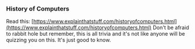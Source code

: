 ###  

### History of Computers

Read this:
[https://www.explainthatstuff.com/historyofcomputers.html](https://www.explainthatstuff.com/historyofcomputers.html)
Don't be afraid to rabbit hole but remember, this is all trivia and it's
not like anyone will be quizzing you on this. It's just good to know.
